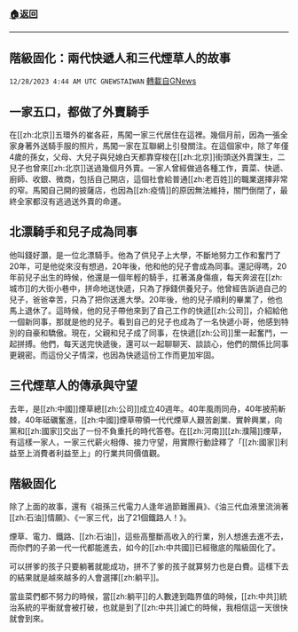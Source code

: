 ###  [:house:返回](README.md)
---


## 階級固化：兩代快遞人和三代煙草人的故事
`12/28/2023 4:44 AM UTC GNEWSTAIWAN` [轉載自GNews](https://gnews.org/articles/2159238)


 
## 一家五口，都做了外賣騎手

在[[zh:北京]]五環外的崔各莊，馬闖一家三代居住在這裡。幾個月前，因為一張全家身著外送騎手服的照片，馬闖一家在互聯網上引發關注。在這個家中，除了年僅4歲的孫女，父母、大兒子與兒媳白天都靠穿梭在[[zh:北京]]街頭送外賣謀生，二兒子也曾來[[zh:北京]]送過幾個月外賣。一家人曾經做過各種工作，賣菜、快遞、廚師、收銀、微商，包括自己開店，這個社會給普通[[zh:老百姓]]的職業選擇非常的窄。馬闖自己開的披薩店，也因為[[zh:疫情]]的原因無法維持，關門倒閉了，最終全家都沒有逃過送外賣的命運。  


## 北漂騎手和兒子成為同事

他叫錢好灝，是一位北漂騎手。他為了供兒子上大學，不斷地努力工作和奮鬥了20年，可是他從來沒有想過，20年後，他和他的兒子會成為同事。還記得嗎，20年前兒子出生的時候，他還是一個年輕的騎手，扛著滿身傷痕，每天奔波在[[zh:城市]]的大街小巷中，拼命地送快遞，只為了掙錢供養兒子。他曾經告訴過自己的兒子，爸爸幸苦，只為了把你送進大學。20年後，他的兒子順利的畢業了，他也馬上退休了。這時候，他的兒子帶他來到了自己工作的快遞[[zh:公司]]，介紹給他一個新同事，那就是他的兒子。看到自己的兒子也成為了一名快遞小哥，他感到特別的自豪和驕傲。現在，父親和兒子成了同事，在快遞[[zh:公司]]里一起奮鬥，一起拼搏。他們，每天送完快遞後，還可以一起聊聊天、談談心，他們的關係比同事更親密。而這份父子情深，也因為快遞這份工作而更加牢固。

  


## 三代煙草人的傳承與守望

去年，是[[zh:中國]]煙草總[[zh:公司]]成立40週年。40年風雨同舟，40年披荊斬棘，40年砥礪奮進，[[zh:中國]]煙草帶領一代代煙草人艱苦創業、實幹興業，向黨和[[zh:國家]]交出了一份不負重托的時代答卷。在[[zh:河南]][[zh:濮陽]]煙草，有這樣一家人，一家三代薪火相傳、接力守望，用實際行動詮釋了「[[zh:國家]]利益至上消費者利益至上」的行業共同價值觀。

  


## 階級固化

除了上面的故事，還有《祖孫三代電力人逢年過節難團員》、《油三代血液里流淌著[[zh:石油]]情願》、《一家三代，出了21個鐵路人！》。

煙草、電力、鐵路、[[zh:石油]]，這些高壟斷高收入的行業，別人想進去進不去，而你們的子弟一代一代都能進去，如今的[[zh:中共國]]已經徹底的階級固化了。

可以拼爹的孩子只要躺著就能成功，拼不了爹的孩子就算努力也是白費。這樣下去的結果就是越來越多的人會選擇[[zh:躺平]]。

當韭菜們都不努力的時候，當[[zh:躺平]]的人數達到臨界值的時候，[[zh:中共]]統治系統的平衡就會被打破，也就是到了[[zh:中共]]滅亡的時候，我相信這一天很快就會到來。
